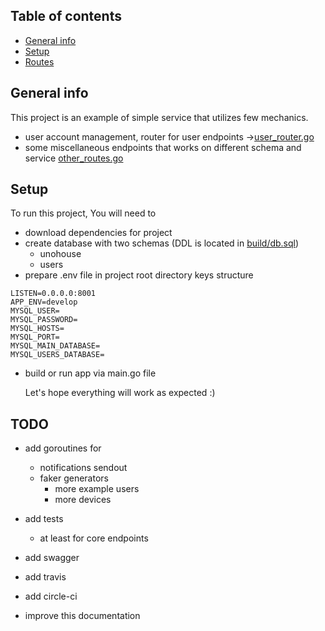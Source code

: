 
## Table of contents

* [General info](#general-info)
* [Setup](#setup)
* [Routes](#routes)
  

## General info

This project is an example of simple service that utilizes few mechanics.
* user account management, router for user endpoints ->[user_router.go](https://github.com/UnoHouse/api/blob/master/http/user_routes.go)
* some miscellaneous endpoints that works on different schema and service
[other_routes.go](https://github.com/UnoHouse/api/blob/master/http/other_routes.go)

  

## Setup

To run this project, You will need to 

 - download dependencies for project
 - create database with two schemas (DDL is located in [build/db.sql](https://github.com/UnoHouse/api/blob/master/build/db.sql))
	 - unohouse
	 - users
 - prepare .env file in project root directory keys structure

```
LISTEN=0.0.0.0:8001
APP_ENV=develop
MYSQL_USER=
MYSQL_PASSWORD=
MYSQL_HOSTS=
MYSQL_PORT=
MYSQL_MAIN_DATABASE=
MYSQL_USERS_DATABASE=
```
- build or run app via main.go file
  
  Let's hope everything will work as expected :)

## TODO

* add goroutines for

	* notifications sendout
	* faker generators
		* more example users
		* more devices

* add tests
	* at least for core endpoints

* add swagger

* add travis

* add circle-ci

* improve this documentation
